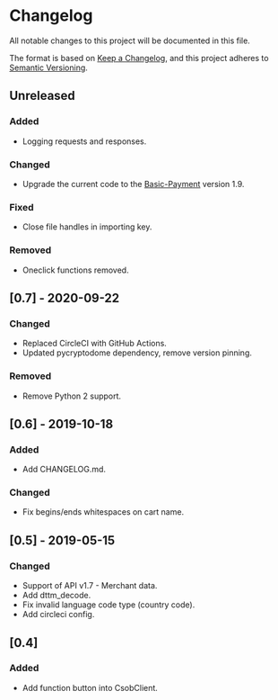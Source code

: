 # Changelog
All notable changes to this project will be documented in this file.

The format is based on [Keep a Changelog](https://keepachangelog.com/en/1.0.0/),
and this project adheres to [Semantic Versioning](https://semver.org/spec/v2.0.0.html).

## Unreleased

### Added
- Logging requests and responses.

### Changed
- Upgrade the current code to the [Basic-Payment] version 1.9.

### Fixed
- Close file handles in importing key.

### Removed
- Oneclick functions removed.

## [0.7] - 2020-09-22

### Changed
- Replaced CircleCI with GitHub Actions.
- Updated pycryptodome dependency, remove version pinning.

### Removed
- Remove Python 2 support.

## [0.6] - 2019-10-18

### Added
- Add CHANGELOG.md.

### Changed
- Fix begins/ends whitespaces on cart name.

## [0.5] - 2019-05-15

### Changed
- Support of API v1.7 - Merchant data.
- Add dttm_decode.
- Fix invalid language code type (country code).
- Add circleci config.

## [0.4]

### Added
- Add function button into CsobClient.

[Basic-Payment]: https://github.com/csob/paymentgateway/wiki/Basic-Payment
